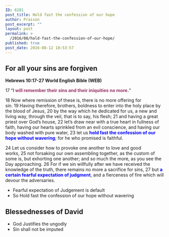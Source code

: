 ```yaml
---
ID: 6281
post_title: Hold fast the confession of our hope
author: Praison
post_excerpt: ""
layout: post
permalink: >
  /2016/08/hold-fast-the-confession-of-our-hope/
published: true
post_date: 2016-08-12 18:53:57
---
```

<h2 class="passage-display"><strong>For all your sins are forgiven</strong></h2>
<p class="passage-display"><strong><span class="passage-display-bcv">Hebrews 10:17-27
</span><span class="passage-display-version">World English Bible (WEB)</span></strong></p>

<div class="poetry">
<p class="line"><span id="en-WEB-30152" class="text Heb-10-17"><span class="versenum">17 </span>“<strong><span style="color: #993366;">I will remember their sins and their iniquities no more.</span></strong>”</span></p>

</div>
<span id="en-WEB-30153" class="text Heb-10-18"><span class="versenum">18 </span>Now where remission of these is, there is no more offering for sin. </span><span id="en-WEB-30154" class="text Heb-10-19"><span class="versenum">19 </span>Having therefore, brothers, boldness to enter into the holy place by the blood of Jesus, </span><span id="en-WEB-30155" class="text Heb-10-20"><span class="versenum">20 </span>by the way which he dedicated for us, a new and living way, through the veil, that is to say, his flesh; </span><span id="en-WEB-30156" class="text Heb-10-21"><span class="versenum">21 </span>and having a great priest over God’s house, </span><span id="en-WEB-30157" class="text Heb-10-22"><span class="versenum">22 </span>let’s draw near with a true heart in fullness of faith, having our hearts sprinkled from an evil conscience, and having our body washed with pure water, </span><span id="en-WEB-30158" class="text Heb-10-23"><span class="versenum">23 </span>let us <span style="color: #0000ff;"><strong>hold fast the confession of our hope without wavering</strong></span>; for he who promised is faithful.</span>

<span id="en-WEB-30159" class="text Heb-10-24"><span class="versenum">24 </span>Let us consider how to provoke one another to love and good works, </span><span id="en-WEB-30160" class="text Heb-10-25"><span class="versenum">25 </span>not forsaking our own assembling together, as the custom of some is, but exhorting one another; and so much the more, as you see the Day approaching. </span><span id="en-WEB-30161" class="text Heb-10-26"><span class="versenum">26 </span>For if we sin willfully after we have received the knowledge of the truth, there remains no more a sacrifice for sins, </span><span id="en-WEB-30162" class="text Heb-10-27"><span class="versenum">27 </span>but <span style="color: #0000ff;"><strong>a certain fearful expectation of judgment</strong></span>, and a fierceness of fire which will devour the adversaries.</span>
<ul>
 	<li>Fearful expectation of Judgement is default</li>
 	<li>So Hold fast the confession of our hope without wavering</li>
</ul>
<h2><strong>Blessednesses of David</strong></h2>
<ul>
 	<li>God Justifies the ungodly</li>
 	<li>Sin shall not be imputed</li>
</ul>
